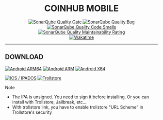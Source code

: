 <h1 align=center>
  COINHUB MOBILE
</h1>

<div align=center>
  <a href="https://sonarcloud.io/summary/new_code?id=coinhub-uit_mobile">
    <img alt="SonarQube Quality Gate" src="https://sonarcloud.io/api/project_badges/measure?project=coinhub-uit_mobile&metric=alert_status"/>
  </a>
  <a href="https://sonarcloud.io/summary/new_code?id=coinhub-uit_mobile">
    <img alt="SonarQube Quality Bug" src="https://sonarcloud.io/api/project_badges/measure?project=coinhub-uit_mobile&metric=bugs"/>
  </a>
  <a href="https://sonarcloud.io/summary/new_code?id=coinhub-uit_mobile">
    <img alt="SonarQube Quality Code Smells" src="https://sonarcloud.io/api/project_badges/measure?project=coinhub-uit_mobile&metric=code_smells"/>
  </a>
  <a href="https://sonarcloud.io/summary/new_code?id=coinhub-uit_mobile">
    <img alt="SonarQube Quality Maintainability Rating" src="https://sonarcloud.io/api/project_badges/measure?project=coinhub-uit_mobile&metric=sqale_rating"/>
  </a>
  <br />
  <a href="https://wakatime.com/badge/github/coinhub-uit/mobile">
    <img alt="Wakatime" src="https://wakatime.com/badge/github/coinhub-uit/mobile.svg"/>
  </a>
</div>

---

## DOWNLOAD

[![Android ARM64](https://img.shields.io/badge/android-arm64-cba6f7?style=for-the-badge&logo=android&logoColor=a6e3a1)](../../releases/latest/download/coinhub-arm64.apk)
[![Android ARM](https://img.shields.io/badge/android-arm-f38ba8?style=for-the-badge&logo=android&logoColor=a6e3a1)](../../releases/latest/download/coinhub-arm.apk)
[![Android X64](https://img.shields.io/badge/android-x64-fab387?style=for-the-badge&logo=android&logoColor=a6e3a1)](../../releases/latest/download/coinhub-x64.apk)

[![IOS / IPADOS](https://img.shields.io/badge/ios%20%2F%20ipados-ipa-f9e2af?style=for-the-badge&logo=apple&logoColor=cdd6f4)](../../releases/latest/download/coinhub.ipa)
[![Trollstore](https://img.shields.io/badge/ios%20%2F%20ipados-trollstore-89b4fa?style=for-the-badge&logoColor=cdd6f4)](https://tinyurl.com/coinhub-ipa)

<!-- apple-magnifier://install?url=https://github.com/coinhub-uit/mobile/releases/latest/download/coinhub.ipa -->

> [!NOTE]
>
> - The IPA is unsigned. You need to sign it before installing. Or you can install with Trollstore, Jailbreak, etc...
> - With trollstore link, you have to enable trollstore "URL Scheme" in Trollstore's security
